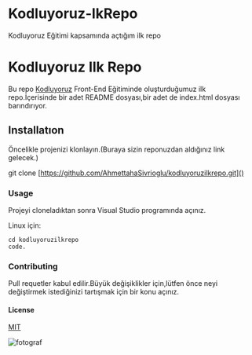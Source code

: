 # Kodluyoruz-lkRepo
Kodluyoruz Eğitimi kapsamında açtığım ilk repo
# Kodluyoruz Ilk Repo
Bu repo [Kodluyoruz](Kodluyoruz) Front-End Eğitiminde oluşturduğumuz ilk repo.İçerisinde bir adet README dosyası,bir adet de
index.html dosyası barındırıyor.
## Installatıon
Öncelikle projenizi klonlayın.(Buraya sizin reponuzdan aldığınız link gelecek.)


git clone [https://github.com/AhmettahaSivrioglu/kodluyoruzilkrepo.git]()


### Usage
Projeyi cloneladıktan sonra Visual Studio programında açınız.

Linux için:
```
cd kodluyoruzilkrepo
code.

```
### Contributing
Pull requetler kabul edilir.Büyük değişiklikler için,lütfen önce neyi değiştirmek istediğinizi tartışmak için bir konu açınız.

#### License

<!--

<MIT>

-->
[MIT](MIT)

![fotograf](https://miro.medium.com/max/3150/2*TZeK0kyHTRHVv3gUi8BtQg.png)
